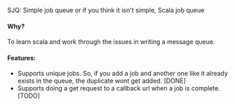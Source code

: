SJQ: Simple job queue or if you think it isn't simple, Scala job queue

#### Why?
 To learn scala and work through the issues in writing a message queue.
#### Features:
  - Supports unique jobs. So, if you add a job and another one like it already exists in the queue, the duplicate wont get added.  [DONE]
  - Supports doing a get request to a callback url when a job is complete. [TODO]
